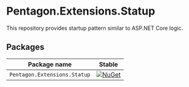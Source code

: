 # Pentagon.Extensions.Statup

This repository provides startup pattern similar to ASP.NET Core logic.

## Packages

Package name|Stable                                      
---|---
`Pentagon.Extensions.Statup`| [![NuGet][nuget-badge]][nuget]      


[nuget]: https://www.nuget.org/packages/Pentagon.Extensions.Startup/
[nuget-badge]: https://img.shields.io/nuget/v/Pentagon.Extensions.Startup.svg?style=flat-square&label=nuget
